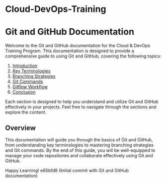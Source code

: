 # Cloud-DevOps-Training

# Git and GitHub Documentation

Welcome to the Git and GitHub documentation for the Cloud & DevOps Training Program. This documentation is designed to provide a comprehensive guide to using Git and GitHub, covering the following topics:

1. [Introduction](01_Introduction.md)
2. [Key Terminologies](02_Key_Terminologies.md)
3. [Branching Strategies](03_Branching_Strategies.md)
4. [Git Commands](04_Git_Commands.md)
5. [Gitflow Workflow](05_Gitflow_Workflow.md)
6. [Conclusion](06_Conclusion.md)

Each section is designed to help you understand and utilize Git and GitHub effectively in your projects. Feel free to navigate through the sections and explore the content.

## Overview

This documentation will guide you through the basics of Git and GitHub, from understanding key terminologies to mastering branching strategies and Git commands. By the end of this guide, you will be well-equipped to manage your code repositories and collaborate effectively using Git and GitHub.

Happy Learning!
 e65bfd8 (Initial commit with Git and GitHub documentation)
